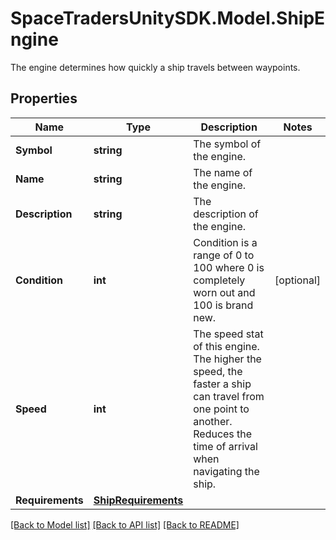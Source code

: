 # SpaceTradersUnitySDK.Model.ShipEngine
The engine determines how quickly a ship travels between waypoints.

## Properties

Name | Type | Description | Notes
------------ | ------------- | ------------- | -------------
**Symbol** | **string** | The symbol of the engine. | 
**Name** | **string** | The name of the engine. | 
**Description** | **string** | The description of the engine. | 
**Condition** | **int** | Condition is a range of 0 to 100 where 0 is completely worn out and 100 is brand new. | [optional] 
**Speed** | **int** | The speed stat of this engine. The higher the speed, the faster a ship can travel from one point to another. Reduces the time of arrival when navigating the ship. | 
**Requirements** | [**ShipRequirements**](ShipRequirements.md) |  | 

[[Back to Model list]](../README.md#documentation-for-models) [[Back to API list]](../README.md#documentation-for-api-endpoints) [[Back to README]](../README.md)

